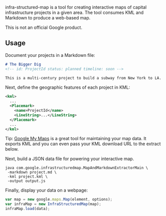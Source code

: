 infra-structured-map is a tool for creating interactive maps of capital
infrastructure projects in a given area.  The tool consumes KML and Markdown to
produce a web-based map.

This is not an official Google product.

## Usage

Document your projects in a Markdown file:

```markdown
# The Bigger Dig
<!-- id: ProjectId status: planned timeline: soon -->

This is a multi-century project to build a subway from New York to LA.
```

Next, define the geographic features of each project in KML:

```xml
<kml>
  ...
  <Placemark>
    <name>ProjectId</name>
    <LineString>...</LineString>
  </Placemark>
  ...
</kml>
```

Tip: [Google My Maps](https://www.google.com/mymaps) is a great tool for
maintaining your map data.  It exports KML and you can even pass your KML
download URL to the extract below.

Next, build a JSON data file for powering your interactive map.

```
java com.google.infrastructuredmap.MapAndMarkdownExtractorMain \
 -markdown project.md \
 -kml project.kml \
 -output output.js
```

Finally, display your data on a webpage:

```javascript
var map = new google.maps.Map(element, options);
var infraMap = new InfraStructuredMap(map);
infraMap.load(data);
```
